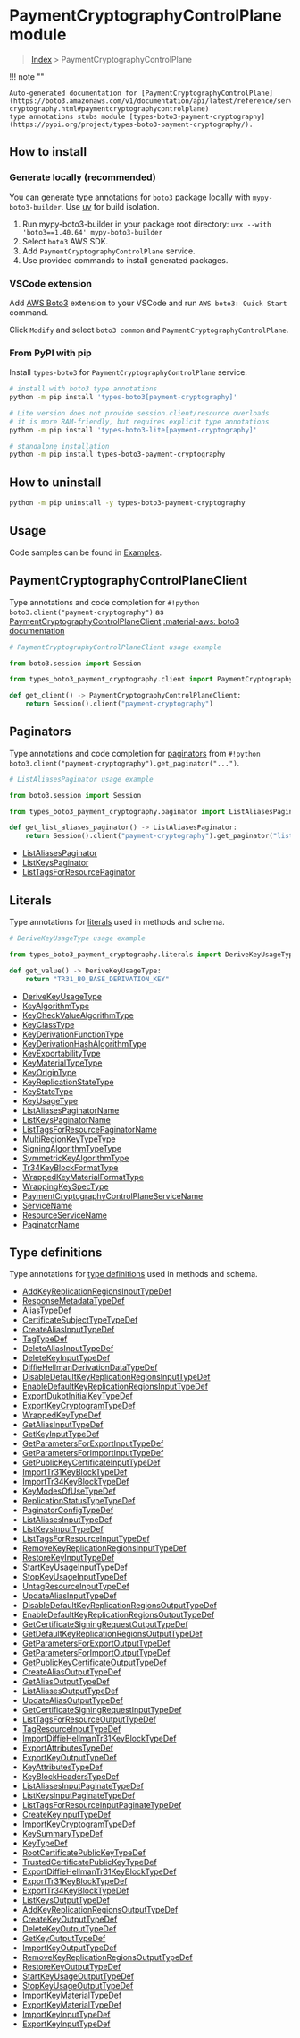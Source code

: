 #  PaymentCryptographyControlPlane module

> [Index](../README.md) > PaymentCryptographyControlPlane

!!! note ""

    Auto-generated documentation for [PaymentCryptographyControlPlane](https://boto3.amazonaws.com/v1/documentation/api/latest/reference/services/payment-cryptography.html#paymentcryptographycontrolplane)
    type annotations stubs module [types-boto3-payment-cryptography](https://pypi.org/project/types-boto3-payment-cryptography/).

## How to install

### Generate locally (recommended)

You can generate type annotations for `boto3` package locally with `mypy-boto3-builder`.
Use [uv](https://docs.astral.sh/uv/getting-started/installation/) for build isolation.

1. Run mypy-boto3-builder in your package root directory: `uvx --with 'boto3==1.40.64' mypy-boto3-builder`
1. Select `boto3` AWS SDK.
1. Add `PaymentCryptographyControlPlane` service.
1. Use provided commands to install generated packages.


### VSCode extension

Add [AWS Boto3](https://marketplace.visualstudio.com/items?itemName=Boto3typed.boto3-ide)
extension to your VSCode and run `AWS boto3: Quick Start` command.

Click `Modify` and select `boto3 common` and `PaymentCryptographyControlPlane`.


### From PyPI with pip

Install `types-boto3` for `PaymentCryptographyControlPlane` service.

```bash
# install with boto3 type annotations
python -m pip install 'types-boto3[payment-cryptography]'

# Lite version does not provide session.client/resource overloads
# it is more RAM-friendly, but requires explicit type annotations
python -m pip install 'types-boto3-lite[payment-cryptography]'

# standalone installation
python -m pip install types-boto3-payment-cryptography
```



## How to uninstall

```bash
python -m pip uninstall -y types-boto3-payment-cryptography
```

## Usage

Code samples can be found in [Examples](./usage.md).

## PaymentCryptographyControlPlaneClient

Type annotations and code completion for  `#!python boto3.client("payment-cryptography")` as [PaymentCryptographyControlPlaneClient](./client.md)
[:material-aws: boto3 documentation](https://boto3.amazonaws.com/v1/documentation/api/latest/reference/services/payment-cryptography.html#PaymentCryptographyControlPlane.Client)

```python
# PaymentCryptographyControlPlaneClient usage example

from boto3.session import Session

from types_boto3_payment_cryptography.client import PaymentCryptographyControlPlaneClient

def get_client() -> PaymentCryptographyControlPlaneClient:
    return Session().client("payment-cryptography")
```


## Paginators

Type annotations and code completion for [paginators](./paginators.md)
from `#!python boto3.client("payment-cryptography").get_paginator("...")`.

```python
# ListAliasesPaginator usage example

from boto3.session import Session

from types_boto3_payment_cryptography.paginator import ListAliasesPaginator

def get_list_aliases_paginator() -> ListAliasesPaginator:
    return Session().client("payment-cryptography").get_paginator("list_aliases"))
```

- [ListAliasesPaginator](./paginators.md#listaliasespaginator)
- [ListKeysPaginator](./paginators.md#listkeyspaginator)
- [ListTagsForResourcePaginator](./paginators.md#listtagsforresourcepaginator)









## Literals

Type annotations for [literals](./literals.md) used in methods and schema.

```python
# DeriveKeyUsageType usage example

from types_boto3_payment_cryptography.literals import DeriveKeyUsageType

def get_value() -> DeriveKeyUsageType:
    return "TR31_B0_BASE_DERIVATION_KEY"
```

- [DeriveKeyUsageType](./literals.md#derivekeyusagetype)
- [KeyAlgorithmType](./literals.md#keyalgorithmtype)
- [KeyCheckValueAlgorithmType](./literals.md#keycheckvaluealgorithmtype)
- [KeyClassType](./literals.md#keyclasstype)
- [KeyDerivationFunctionType](./literals.md#keyderivationfunctiontype)
- [KeyDerivationHashAlgorithmType](./literals.md#keyderivationhashalgorithmtype)
- [KeyExportabilityType](./literals.md#keyexportabilitytype)
- [KeyMaterialTypeType](./literals.md#keymaterialtypetype)
- [KeyOriginType](./literals.md#keyorigintype)
- [KeyReplicationStateType](./literals.md#keyreplicationstatetype)
- [KeyStateType](./literals.md#keystatetype)
- [KeyUsageType](./literals.md#keyusagetype)
- [ListAliasesPaginatorName](./literals.md#listaliasespaginatorname)
- [ListKeysPaginatorName](./literals.md#listkeyspaginatorname)
- [ListTagsForResourcePaginatorName](./literals.md#listtagsforresourcepaginatorname)
- [MultiRegionKeyTypeType](./literals.md#multiregionkeytypetype)
- [SigningAlgorithmTypeType](./literals.md#signingalgorithmtypetype)
- [SymmetricKeyAlgorithmType](./literals.md#symmetrickeyalgorithmtype)
- [Tr34KeyBlockFormatType](./literals.md#tr34keyblockformattype)
- [WrappedKeyMaterialFormatType](./literals.md#wrappedkeymaterialformattype)
- [WrappingKeySpecType](./literals.md#wrappingkeyspectype)
- [PaymentCryptographyControlPlaneServiceName](./literals.md#paymentcryptographycontrolplaneservicename)
- [ServiceName](./literals.md#servicename)
- [ResourceServiceName](./literals.md#resourceservicename)
- [PaginatorName](./literals.md#paginatorname)




## Type definitions

Type annotations for [type definitions](./type_defs.md) used in methods and schema.

- [AddKeyReplicationRegionsInputTypeDef](./type_defs.md#addkeyreplicationregionsinputtypedef)
- [ResponseMetadataTypeDef](./type_defs.md#responsemetadatatypedef)
- [AliasTypeDef](./type_defs.md#aliastypedef)
- [CertificateSubjectTypeTypeDef](./type_defs.md#certificatesubjecttypetypedef)
- [CreateAliasInputTypeDef](./type_defs.md#createaliasinputtypedef)
- [TagTypeDef](./type_defs.md#tagtypedef)
- [DeleteAliasInputTypeDef](./type_defs.md#deletealiasinputtypedef)
- [DeleteKeyInputTypeDef](./type_defs.md#deletekeyinputtypedef)
- [DiffieHellmanDerivationDataTypeDef](./type_defs.md#diffiehellmanderivationdatatypedef)
- [DisableDefaultKeyReplicationRegionsInputTypeDef](./type_defs.md#disabledefaultkeyreplicationregionsinputtypedef)
- [EnableDefaultKeyReplicationRegionsInputTypeDef](./type_defs.md#enabledefaultkeyreplicationregionsinputtypedef)
- [ExportDukptInitialKeyTypeDef](./type_defs.md#exportdukptinitialkeytypedef)
- [ExportKeyCryptogramTypeDef](./type_defs.md#exportkeycryptogramtypedef)
- [WrappedKeyTypeDef](./type_defs.md#wrappedkeytypedef)
- [GetAliasInputTypeDef](./type_defs.md#getaliasinputtypedef)
- [GetKeyInputTypeDef](./type_defs.md#getkeyinputtypedef)
- [GetParametersForExportInputTypeDef](./type_defs.md#getparametersforexportinputtypedef)
- [GetParametersForImportInputTypeDef](./type_defs.md#getparametersforimportinputtypedef)
- [GetPublicKeyCertificateInputTypeDef](./type_defs.md#getpublickeycertificateinputtypedef)
- [ImportTr31KeyBlockTypeDef](./type_defs.md#importtr31keyblocktypedef)
- [ImportTr34KeyBlockTypeDef](./type_defs.md#importtr34keyblocktypedef)
- [KeyModesOfUseTypeDef](./type_defs.md#keymodesofusetypedef)
- [ReplicationStatusTypeTypeDef](./type_defs.md#replicationstatustypetypedef)
- [PaginatorConfigTypeDef](./type_defs.md#paginatorconfigtypedef)
- [ListAliasesInputTypeDef](./type_defs.md#listaliasesinputtypedef)
- [ListKeysInputTypeDef](./type_defs.md#listkeysinputtypedef)
- [ListTagsForResourceInputTypeDef](./type_defs.md#listtagsforresourceinputtypedef)
- [RemoveKeyReplicationRegionsInputTypeDef](./type_defs.md#removekeyreplicationregionsinputtypedef)
- [RestoreKeyInputTypeDef](./type_defs.md#restorekeyinputtypedef)
- [StartKeyUsageInputTypeDef](./type_defs.md#startkeyusageinputtypedef)
- [StopKeyUsageInputTypeDef](./type_defs.md#stopkeyusageinputtypedef)
- [UntagResourceInputTypeDef](./type_defs.md#untagresourceinputtypedef)
- [UpdateAliasInputTypeDef](./type_defs.md#updatealiasinputtypedef)
- [DisableDefaultKeyReplicationRegionsOutputTypeDef](./type_defs.md#disabledefaultkeyreplicationregionsoutputtypedef)
- [EnableDefaultKeyReplicationRegionsOutputTypeDef](./type_defs.md#enabledefaultkeyreplicationregionsoutputtypedef)
- [GetCertificateSigningRequestOutputTypeDef](./type_defs.md#getcertificatesigningrequestoutputtypedef)
- [GetDefaultKeyReplicationRegionsOutputTypeDef](./type_defs.md#getdefaultkeyreplicationregionsoutputtypedef)
- [GetParametersForExportOutputTypeDef](./type_defs.md#getparametersforexportoutputtypedef)
- [GetParametersForImportOutputTypeDef](./type_defs.md#getparametersforimportoutputtypedef)
- [GetPublicKeyCertificateOutputTypeDef](./type_defs.md#getpublickeycertificateoutputtypedef)
- [CreateAliasOutputTypeDef](./type_defs.md#createaliasoutputtypedef)
- [GetAliasOutputTypeDef](./type_defs.md#getaliasoutputtypedef)
- [ListAliasesOutputTypeDef](./type_defs.md#listaliasesoutputtypedef)
- [UpdateAliasOutputTypeDef](./type_defs.md#updatealiasoutputtypedef)
- [GetCertificateSigningRequestInputTypeDef](./type_defs.md#getcertificatesigningrequestinputtypedef)
- [ListTagsForResourceOutputTypeDef](./type_defs.md#listtagsforresourceoutputtypedef)
- [TagResourceInputTypeDef](./type_defs.md#tagresourceinputtypedef)
- [ImportDiffieHellmanTr31KeyBlockTypeDef](./type_defs.md#importdiffiehellmantr31keyblocktypedef)
- [ExportAttributesTypeDef](./type_defs.md#exportattributestypedef)
- [ExportKeyOutputTypeDef](./type_defs.md#exportkeyoutputtypedef)
- [KeyAttributesTypeDef](./type_defs.md#keyattributestypedef)
- [KeyBlockHeadersTypeDef](./type_defs.md#keyblockheaderstypedef)
- [ListAliasesInputPaginateTypeDef](./type_defs.md#listaliasesinputpaginatetypedef)
- [ListKeysInputPaginateTypeDef](./type_defs.md#listkeysinputpaginatetypedef)
- [ListTagsForResourceInputPaginateTypeDef](./type_defs.md#listtagsforresourceinputpaginatetypedef)
- [CreateKeyInputTypeDef](./type_defs.md#createkeyinputtypedef)
- [ImportKeyCryptogramTypeDef](./type_defs.md#importkeycryptogramtypedef)
- [KeySummaryTypeDef](./type_defs.md#keysummarytypedef)
- [KeyTypeDef](./type_defs.md#keytypedef)
- [RootCertificatePublicKeyTypeDef](./type_defs.md#rootcertificatepublickeytypedef)
- [TrustedCertificatePublicKeyTypeDef](./type_defs.md#trustedcertificatepublickeytypedef)
- [ExportDiffieHellmanTr31KeyBlockTypeDef](./type_defs.md#exportdiffiehellmantr31keyblocktypedef)
- [ExportTr31KeyBlockTypeDef](./type_defs.md#exporttr31keyblocktypedef)
- [ExportTr34KeyBlockTypeDef](./type_defs.md#exporttr34keyblocktypedef)
- [ListKeysOutputTypeDef](./type_defs.md#listkeysoutputtypedef)
- [AddKeyReplicationRegionsOutputTypeDef](./type_defs.md#addkeyreplicationregionsoutputtypedef)
- [CreateKeyOutputTypeDef](./type_defs.md#createkeyoutputtypedef)
- [DeleteKeyOutputTypeDef](./type_defs.md#deletekeyoutputtypedef)
- [GetKeyOutputTypeDef](./type_defs.md#getkeyoutputtypedef)
- [ImportKeyOutputTypeDef](./type_defs.md#importkeyoutputtypedef)
- [RemoveKeyReplicationRegionsOutputTypeDef](./type_defs.md#removekeyreplicationregionsoutputtypedef)
- [RestoreKeyOutputTypeDef](./type_defs.md#restorekeyoutputtypedef)
- [StartKeyUsageOutputTypeDef](./type_defs.md#startkeyusageoutputtypedef)
- [StopKeyUsageOutputTypeDef](./type_defs.md#stopkeyusageoutputtypedef)
- [ImportKeyMaterialTypeDef](./type_defs.md#importkeymaterialtypedef)
- [ExportKeyMaterialTypeDef](./type_defs.md#exportkeymaterialtypedef)
- [ImportKeyInputTypeDef](./type_defs.md#importkeyinputtypedef)
- [ExportKeyInputTypeDef](./type_defs.md#exportkeyinputtypedef)


